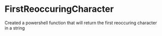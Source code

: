 # FirstReoccuringCharacter

Created a powershell function that will return the first reoccuring character in a string
